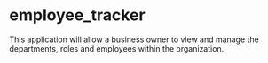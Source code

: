 # employee_tracker
This application will allow a business owner to view and manage the departments, roles and employees within the organization.

